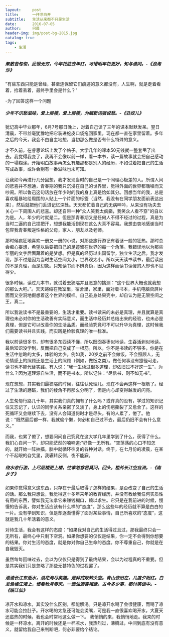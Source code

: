 ```yaml
---
layout:     post
title:      一杯凉白开
subtitle:   生活从来都不只是生活
date:       2016-07-05
author:     何晨
header-img: img/post-bg-2015.jpg
catalog: true
tags:
    - 生活
---
```


##### 聚散苦匆匆，此恨无穷，今年花胜去年红，可惜明年花更好，知与谁同。-《浪淘沙》

"有些东西只能是曾经，甚至连保留它们痕迹的意义都没有，人生啊，就是走着看着，捡着丢着，最终手里会是什么？"

-为了回答这样一个问题

##### 少年不识愁滋味，爱上层楼，爱上层楼，为賦新词强说愁。-《丑奴儿》

犹记高中毕业那年，6月7号那日晚上，对着自己读了三年的课本默默发呆。翌日清晨，不带丝毫犹豫地把它装进蛇皮口袋拖回家里，现在都一直在家里留着。多年之后的今天，我会不由自主地想，当初那么做是否有什么特殊的意义。

才不久前，在睿思论坛上发了个帖子。大学几年的课本50元钱就一整套甩了出去。我觉得我变了，我再不会像以前一样，看一本书，读一篇故事就会把自己感动的一塌糊涂。开始明白故事再怎么有趣那都是别人的经历，不如试着把自己的生活写成故事，或许会别有一番滋味也未可知。

让我如今再进行几分回想，我才发现当时的自己是一个同理心极差的人。所谓人间的悲喜并不想通，青春期的我只沉浸在自己的世界里，觉得外面的世界都聒噪而又吵闹。所以鲁迅这句话放在年少时的我的身上真是恰如其分。回想当年的我，总是喜欢粗暴地给周围的人贴上一个片面的标签（当然，我没有在同学朋友面前表达出来），然后就把他们丢进记忆深处。天天都忙着自己的无病呻吟，从来没有功夫去关心一下周围人的悲喜。却还自带一种"众人笑我太疯癫，我笑众人看不穿"的自以为是。人，年少的时就是二。但是那青春期又是任何人不得不经过的过程，真是为当时二逼的自己捏把汗，想想我能活到现在这么大真不容易。我想由衷地感谢当时包容我青春叛逆性格的父母，家人，朋友以及老师。

那时候疯狂地喜欢一册又一册的小说，对那些旅行游记有着谜一般的狂热。那时总会痴心妄想，希望以后要把自己的足迹留在世界的每一个角落。我错误地以为那些华丽的文字后面藏着的是梦想。但是真的经历过出国留学，独立生活之后。我才发现，那不过是因为当时生活空间太小，世界观太小。所以天天读书读书，最后读出的不是真理，而是幻象。只知读书而不辨真伪，因为这样而读书读傻的人却也不见得少。

很多时候，读过几本书，就试着去狭隘并且恶意的揣测：“这个世界大概也就我想的那么大吧。”。天天蜷缩在教室里，宿舍里，家里，面对着书本，手机电脑荧屏片面而又空洞地假想着这个世界的模样。自己虽身处果壳中，却自认为是无限空间之王，真二。

所以我说读书不是最重要的，生活才重要。读书读来的未必是真理，并且就算是真理也未必对你的生活改善有实际意义，而生活中经历并总结出来的经验，也未必是真理，但是它可以改善你的生活品质。而经验究竟可不可以升华为真理，这时候我们需要读书并且实践，而实践是检验真理的唯一标准。

我以前读很多书，却有很多东西读不懂，所以囫囵吞枣似地读，生吞活剥似地读。最后知识没学到，反而把自己变成了一根筋。所以，你不是书读的不够多，你是在生活中忽略的太多，体验的太少。例如我，20岁之前不会做饭，不会照顾人，无论情感上的照顾还是生活上的照顾（例如，做饭之类）。做任何事没有捷径可走，读书也不能代替实践。有人说：“我一生读过很多道理，却依旧过不好这一生”，为什么？因为道理源自生活，而不是书本。所以记住：“尽信书，则不如无书”。

现在想想，其实我们最狭隘的时候，往往认死理儿。现在不会再这样一根筋了。经过了生活的磨砺，我们的棱角不再那么分明了，但是内心却变得越发的闪亮。

人生匆匆行路几十年，其实我们真的拥有了什么吗？或许真的没有，学过的知识记住又忘记了，认识的同学关系亲密了又淡了，身上的伤疤撕裂了又愈合了。这样的死循环又会继续下去，没有人会知道何时才是尽头。有的人累了，倦了。他说：“既然最后都一样，我就偷个懒，何必和自己过不去，最后仍旧不会有什么意义。”

而我，也累了倦了，想要问问自己究竟在这大学几年里学到了什么，获得了什么。我扪心自问一下，却只能茫然的喃喃道:"好像一无所有。"空荡荡的心口不知怎的，就开始一阵抽搐，脑中就循环往复的各种对话。终于，在七月份的凌晨，在某个不起眼的旮旯里，我辗转反侧，夜不能寐。

##### 绕水恣行游，上尽层楼更上楼，往事悠悠君莫问，回头，槛外长江空自流。-《南乡子》

如果你觉得意义这东西，只存在于最后取得了怎样的结果，是否改变了自己的生活的话。那么我只想说，我觉得这十多年来年的教育经历，并没有教给我任何实质性有用的东西，譬如我无法拿它来赚钱糊口，赖以求生。它只是在我前进的时候，慢慢的告诉我，你对生活应该有什么样的"态度"。那么这些年的经历就不算是白白的一片。没有学到知识，但是却逐渐懂得了面对某些事情，自己所喜欢的“态度”，这就是我几十年活着的意义。

对待生活，我会有这样的态度：“如果我对自己的生活得过且过，那我最终只会一无所有，最终心中只剩下空洞。如果你想要的仅仅是结果，你一定不会得到你想要的结果。你对生活的态度，就是你对你自己生命的态度。你不尊重自己，你就是在自我毁灭。

虽然每每回味过去，会以为仅仅只是得到了最终结果，会以为过程真的不重要。但是其实我们只是忽略了那些无甚特色的过程罢了。

##### 滚滚长江东逝水，浪花淘尽英雄。是非成败转头空。青山依旧在，几度夕阳红。白发渔樵江渚上，惯看秋月春风。一壶浊酒喜相逢。古今多少事，都付笑谈中。-《临江仙》

凉开水和凉水，其实没什么区别，都能解渴。只是凉开水喝了会很健康，而喝了凉水可能会拉肚子。开水喝的太急还可能会烫嘴，可是我一直很喜欢喝开水，大夏天还蛮热的时候，我也会时常地这么做一下。
我悄悄的来，我悄悄地走。我来的时候是一杯凉水，离开的时候还是一杯凉水，我热烈过，沸腾过，中间到底有没有意义，就留给我自己来判断吧，何必非要给个结论。
